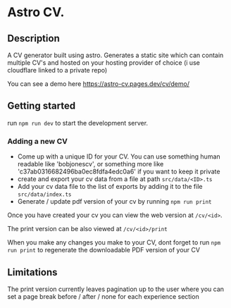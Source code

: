 # Astro CV.
## Description
A CV generator built using astro. Generates a static site which can contain multiple CV's 
and hosted on your hosting provider of choice (i use cloudflare linked to a private repo)

You can see a demo here https://astro-cv.pages.dev/cv/demo/

## Getting started
run `npm run dev` to start the development server.

### Adding a new CV 
- Come up with a unique ID for your CV. You can use something human readable like 'bobjonescv', or something
more like 'c37ab0316682496ba0ec8fdfa4edc0a6' if you want to keep it private
- create and export your cv data from a file at path `src/data/<ID>.ts`
- Add your cv data file to the list of exports by adding it to the file `src/data/index.ts`
- Generate / update pdf version of your cv by running `npm run print`

Once you have created your cv you can view the web version at
`/cv/<id>`.

The print version can be also viewed at `/cv/<id>/print`

When you make any changes you make to your CV, dont forget to run `npm run print` to regenerate the downloadable PDF version of your CV

## Limitations
The print version currently leaves pagination up to the user where you can set a page break before / after / none for each experience section